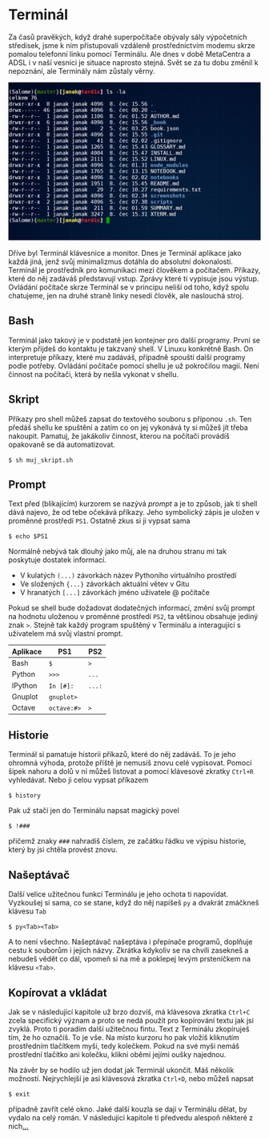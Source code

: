# Terminál

Za časů pravěkých, když drahé superpočítače obývaly sály výpočetních 
středisek, jsme k nim přistupovali vzdáleně prostřednictvím modemu 
skrze pomalou telefonní linku pomocí Terminálu. Ale dnes v době 
MetaCentra a ADSL i v naší vesnici je situace naprosto stejná. Svět 
se za tu dobu změnil k nepoznání, ale Terminály nám zůstaly věrny.

![xterm](screenshots/xterm.png)

Dříve byl Terminál klávesnice a monitor. Dnes je Terminál aplikace jako 
každá jiná, jenž svůj minimalizmus dotáhla do absolutní dokonalosti. 
Terminál je prostředník pro komunikaci mezi člověkem a počítačem. 
Příkazy, které do něj zadáváš představují vstup. Zprávy které ti 
vypisuje jsou výstup. Ovládání počítače skrze Terminál se v principu 
neliší od toho, když spolu chatujeme, jen na druhé straně linky nesedí 
člověk, ale naslouchá stroj.


## Bash

Terminál jako takový je v podstatě jen kontejner pro další programy. 
První se kterým přijdeš do kontaktu je takzvaný shell. V Linuxu 
konkrétně Bash. On interpretuje příkazy, které mu zadáváš, případně 
spouští další programy podle potřeby. Ovládání počítače pomocí shellu 
je už pokročilou magií. Není činnost na počítači, která by nešla 
vykonat v shellu.


## Skript

Příkazy pro shell můžeš zapsat do textového souboru s příponou `.sh`. 
Ten předáš shellu ke spuštění a zatím co on jej vykonává ty si můžeš 
jít třeba nakoupit. Pamatuj, že jakákoliv činnost, kterou na počítači 
provádíš opakovaně se dá automatizovat.

	$ sh muj_skript.sh


## Prompt

Text před (blikajícím) kurzorem se nazývá *prompt* a je to způsob, jak 
ti shell dává najevo, že od tebe očekává příkazy. Jeho symbolický zápis 
je uložen v proměnné prostředí `PS1`. Ostatně zkus si ji vypsat sama

	$ echo $PS1

Normálně nebývá tak dlouhý jako můj, ale na druhou stranu mi tak 
poskytuje dostatek informací.

* V kulatých `(...)` závorkách název Pythoního virtuálního 
prostředí
* Ve složených `{...}` závorkách aktuální větev v Gitu
* V hranatých `[...]` závorkách jméno uživatele @ počítače

Pokud se shell bude dožadovat dodatečných informací, změní svůj 
prompt na hodnotu uloženou v proměnné prostředí `PS2`, ta většinou 
obsahuje jediný znak `>`. Stejně tak každý program spuštěný v 
Terminálu a interagující s uživatelem má svůj vlastní prompt.

| Aplikace |     PS1     |  PS2   |
|----------|-------------|--------|
| Bash     | `$`         | `>`    |
| Python   | `>>>`       | `...`  |
| IPython  | `In [#]:`   | `...:` |
| Gnuplot  | `gnuplot>`  |        |
| Octave   | `octave:#>` | `>`    |


## Historie

Terminál si pamatuje historii příkazů, které do něj zadáváš. To je jeho 
ohromná výhoda, protože příště je nemusíš znovu celé vypisovat. Pomocí 
šipek nahoru a dolů v ní můžeš listovat a pomocí klávesové zkratky 
`Ctrl+R` vyhledávat. Nebo ji celou vypsat příkazem

	$ history

Pak už stačí jen do Terminálu napsat magický povel

	$ !###
	
přičemž znaky `###` nahradíš číslem, ze začátku řádku ve výpisu 
historie, který by jsi chtěla provést znovu.


## Našeptávač

Další velice užitečnou funkcí Terminálu je jeho ochota ti napovídat. 
Vyzkoušej si sama, co se stane, když do něj napíšeš `py` a dvakrát 
zmáčkneš klávesu `Tab`

	$ py<Tab><Tab>

A to není všechno. Našeptávač našeptáva i přepínače programů, doplňuje 
cestu k souborům i jejich názvy. Zkrátka kdykoliv se na chvíli zasekneš 
a nebudeš vědět co dál, vpomeň si na mě a poklepej levým prsteníčkem na 
klávesu `<Tab>`.


## Kopírovat a vkládat

Jak se v následující kapitole už brzo dozvíš, má klávesova zkratka 
`Ctrl+C` zcela specifický význam a proto se nedá použít pro kopírování 
textu jak jsi zvyklá. Proto ti poradím další užitečnou fintu. Text z 
Terminálu zkopíruješ tím, že ho označíš. To je vše. Na místo kurzoru ho 
pak vložíš kliknutím prostředním tlačítkem myši, tedy kolečkem. Pokud 
na své myši nemáš prostřední tlačítko ani kolečku, klikni oběmi jejími 
oušky najednou.

Na závěr by se hodilo už jen dodat jak Terminál ukončit. Máš několik 
možností. Nejrychlejší je asi klávesová zkratka `Ctrl+D`, nebo můžeš 
napsat

	$ exit

případně zavřít celé okno. Jaké další kouzla se dají v Terminálu dělat, 
by vydalo na celý román. V následující kapitole ti předvedu alespoň 
některé z nich[...](LINUX.md)
